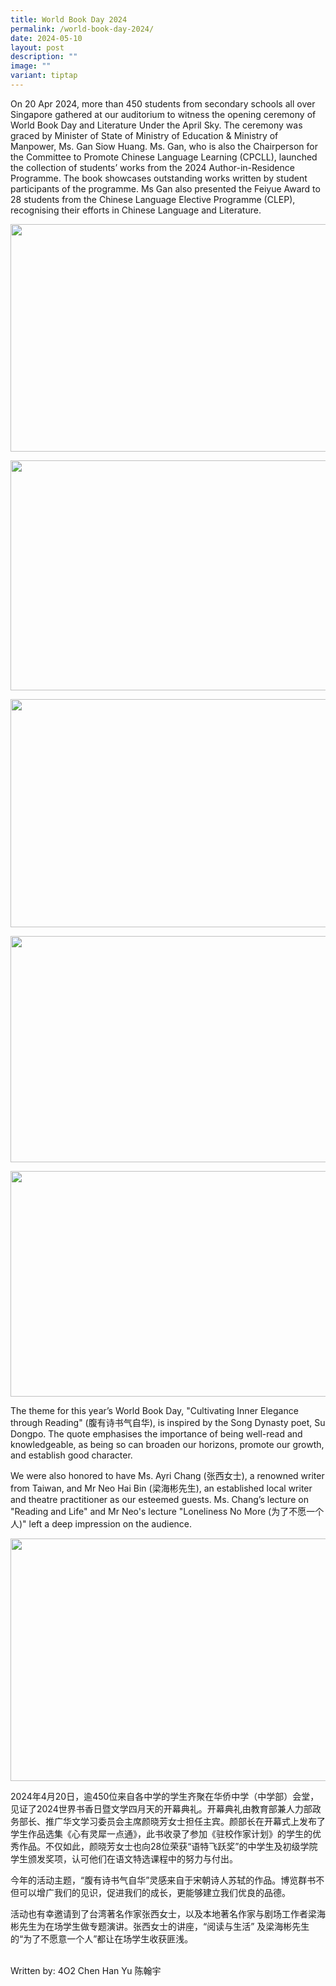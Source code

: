 ```yaml
---
title: World Book Day 2024
permalink: /world-book-day-2024/
date: 2024-05-10
layout: post
description: ""
image: ""
variant: tiptap
---
```

<p>On 20 Apr 2024, more than 450 students from secondary schools all over
Singapore gathered at our auditorium to witness the opening ceremony of
World Book Day and Literature Under the April Sky. The ceremony was graced
by Minister of State of Ministry of Education &amp; Ministry of Manpower,
Ms. Gan Siow Huang. Ms. Gan, who is also the Chairperson for the Committee
to Promote Chinese Language Learning (CPCLL), launched the collection of
students’ works from the 2024 Author-in-Residence Programme. The book showcases
outstanding works written by student participants of the programme. Ms
Gan also presented the Feiyue Award to 28 students from the Chinese Language
Elective Programme (CLEP), recognising their efforts in Chinese Language
and Literature.</p>
<div class="isomer-image-wrapper">
<img style="margin-left:0px;margin-top:0px;" height="364" width="548" src="https://lh7-us.googleusercontent.com/uQAL6zvfVjO9avTcffP2v0aiTy71wnBnG1aLi2NB-mRk_VFyTSCIwXMvP9Q6jXWSx9ddXm8H_wNX-3UESJW8Ia4X-vEnusQiqJkDCd5AiguRaqQbpEOmUGa6_SVcw9L9agQEITAgsmm5jgKud76LlbQ">
</div>
<p></p>
<div class="isomer-image-wrapper">
<img style="margin-left:0px;margin-top:0px;" height="368" width="551" src="https://lh7-us.googleusercontent.com/a8m6aoOO0bdTYmlfPKqONhZt7eMiTN_hI2Lh3g1WhGpAt5gEIPeYWLpNjSLKQZ_ooor8_Oqh26BBZ-TXPcEDgHLunfKceIp63b-H5f6T04ziNJy5HmCtK0K29v7Pcy7Bz2UO0BQHuQKJ1P29hx5sEYU">
</div>
<p></p>
<div class="isomer-image-wrapper">
<img style="margin-left:0px;margin-top:0px;" height="365" width="547" src="https://lh7-us.googleusercontent.com/SNVIsXTHgnZLGNUk3lLXoULnEOXpN2NLvR6MG1-DGVCkq74ODIGe6uNjTphmSWGuiG3p1-4VZ7i_eY5mP3C3_Ibgpzl1UFKbhQdjj7RgqUwer86RTp3Xg-n4YxKciSUFFwsBDwg7x1iK5UCKjXv_ehE">
</div>
<p></p>
<div class="isomer-image-wrapper">
<img style="margin-left:0px;margin-top:0px;" height="362" width="544" src="https://lh7-us.googleusercontent.com/pCaVFcDhp-79yWORaykC_Rc29yV7Y7d6FMvnx-PZeFk04qfnE7-JK6lSFVmAcdc4fh85OU6CN_rsnJr2qlxwJ38GfIWtkzPv614DIRBI9vHnmmJB4QIRZAwEN_MmZA1-OxBcxy9LTi-R8EM2CJO3MUA">
</div>
<p></p>
<div class="isomer-image-wrapper">
<img style="margin-left:0px;margin-top:0px;" height="361" width="543" src="https://lh7-us.googleusercontent.com/lDaHqRTqinos79aBbXEJ9wkk3XiDSxCxZYFUzsYrshqqnJEWy6dVeQxLU4bAuVFHCf3hpHYEhWq0-idY7xbOiyOOf_2o2lyXJIOFPrHAlHD88KlnrVOxHCBakX-n9-nOtuzhsA3KIJbng2ig2M6HkdU">
</div>
<p>The theme for this year’s World Book Day, "Cultivating Inner Elegance
through Reading" (腹有诗书气自华), is inspired by the Song Dynasty poet, Su Dongpo.
The quote emphasises the importance of being well-read and knowledgeable,
as being so can broaden our horizons, promote our growth, and establish
good character.&nbsp;</p>
<p>We were also honored to have Ms. Ayri Chang (张西女士), a renowned writer
from Taiwan, and Mr Neo Hai Bin (梁海彬先生), an established local writer and
theatre practitioner as our esteemed guests. Ms. Chang’s lecture on "Reading
and Life" and Mr Neo's lecture "Loneliness No More (为了不愿一个人)" left a deep
impression on the audience.</p>
<div class="isomer-image-wrapper">
<img style="margin-left:0px;margin-top:0px;" height="388" width="582" src="https://lh7-us.googleusercontent.com/fKnzF3yPbT8FdKaP4QeiBWGOAMPxweflgUsEL1naffXKKyjj3MWzN9Nn6QAeKzZ6LOAR93QjFLyaNE3n0SH2qcbWuBrm7M9h0z2MyohmhYgXlZWDpnE6oRSiFj_ZV6GGQjsFdECF9Lw9NpbYYHTWc18">
</div>
<p>2024年4月20日，逾450位来自各中学的学生齐聚在华侨中学（中学部）会堂，见证了2024世界书香日暨文学四月天的开幕典礼。开幕典礼由教育部兼人力部政务部长、推广华文学习委员会主席颜晓芳女士担任主宾。颜部长在开幕式上发布了学生作品选集《心有灵犀一点通》，此书收录了参加《驻校作家计划》的学生的优秀作品。不仅如此，颜晓芳女士也向28位荣获“语特飞跃奖”的中学生及初级学院学生颁发奖项，认可他们在语文特选课程中的努力与付出。</p>
<p>今年的活动主题，“腹有诗书气自华”灵感来自于宋朝诗人苏轼的作品。博览群书不但可以增广我们的见识，促进我们的成长，更能够建立我们优良的品德。&nbsp;</p>
<p>活动也有幸邀请到了台湾著名作家张西女士，以及本地著名作家与剧场工作者梁海彬先生为在场学生做专题演讲。张西女士的讲座，“阅读与生活” 及梁海彬先生的“为了不愿意一个人”都让在场学生收获匪浅。</p>
<p>
<br>Written by: 4O2 Chen Han Yu 陈翰宇</p>